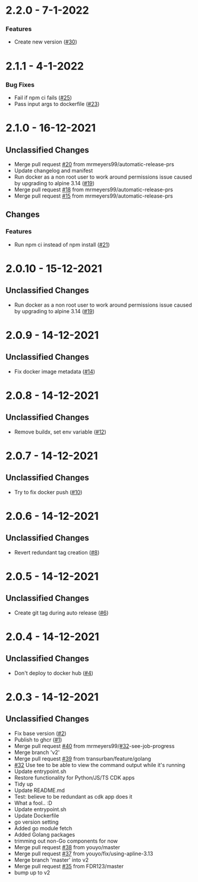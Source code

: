 # 2.2.0 - 7-1-2022
### Features
    
- Create new version ([#30](https://github.com/Bandwidth/aws-cdk-github-actions/issues30))

# 2.1.1 - 4-1-2022
### Bug Fixes
    
- Fail if npm ci fails ([#25](https://github.com/mrmeyers99/aws-cdk-github-actions/issues25))
- Pass input args to dockerfile ([#23](https://github.com/mrmeyers99/aws-cdk-github-actions/issues23))

# 2.1.0 - 16-12-2021

## Unclassified Changes

- Merge pull request [#20](https://github.com/mrmeyers99/aws-cdk-github-actions/issues20) from mrmeyers99/automatic-release-prs
- Update changelog and manifest
- Run docker as a non root user to work around permissions issue caused by upgrading to alpine 3.14 ([#19](https://github.com/mrmeyers99/aws-cdk-github-actions/issues19))
- Merge pull request [#18](https://github.com/mrmeyers99/aws-cdk-github-actions/issues18) from mrmeyers99/automatic-release-prs
- Merge pull request [#15](https://github.com/mrmeyers99/aws-cdk-github-actions/issues15) from mrmeyers99/automatic-release-prs

## Changes

### Features
    
- Run npm ci instead of npm install ([#21](https://github.com/mrmeyers99/aws-cdk-github-actions/issues21))

# 2.0.10 - 15-12-2021

## Unclassified Changes

- Run docker as a non root user to work around permissions issue caused by upgrading to alpine 3.14 ([#19](https://github.com/mrmeyers99/aws-cdk-github-actions/issues19))

# 2.0.9 - 14-12-2021

## Unclassified Changes

- Fix docker image metadata ([#14](https://github.com/mrmeyers99/aws-cdk-github-actions/issues14))

# 2.0.8 - 14-12-2021

## Unclassified Changes

- Remove buildx, set env variable ([#12](https://github.com/mrmeyers99/aws-cdk-github-actions/issues12))

# 2.0.7 - 14-12-2021

## Unclassified Changes

- Try to fix docker push ([#10](https://github.com/mrmeyers99/aws-cdk-github-actions/issues10))

# 2.0.6 - 14-12-2021

## Unclassified Changes

- Revert redundant tag creation ([#8](https://github.com/mrmeyers99/aws-cdk-github-actions/issues8))

# 2.0.5 - 14-12-2021

## Unclassified Changes

- Create git tag during auto release ([#6](https://github.com/mrmeyers99/aws-cdk-github-actions/issues6))

# 2.0.4 - 14-12-2021

## Unclassified Changes

- Don't deploy to docker hub ([#4](https://github.com/mrmeyers99/aws-cdk-github-actions/issues4))

# 2.0.3 - 14-12-2021

## Unclassified Changes

- Fix base version ([#2](https://github.com/mrmeyers99/aws-cdk-github-actions/issues2))
- Publish to ghcr ([#1](https://github.com/mrmeyers99/aws-cdk-github-actions/issues1))
- Merge pull request [#40](https://github.com/mrmeyers99/aws-cdk-github-actions/issues40) from mrmeyers99/[#32](https://github.com/mrmeyers99/aws-cdk-github-actions/issues32)-see-job-progress
- Merge branch 'v2'
- Merge pull request [#39](https://github.com/mrmeyers99/aws-cdk-github-actions/issues39) from transurban/feature/golang
- [#32](https://github.com/mrmeyers99/aws-cdk-github-actions/issues32) Use tee to be able to view the command output while it's running
- Update entrypoint.sh
- Restore functionality for Python/JS/TS CDK apps
- Tidy up
- Update README.md
- Test: believe to be redundant as cdk app does it
- What a fool..  :D
- Update entrypoint.sh
- Update Dockerfile
- go version setting
- Added go module fetch
- Added Golang packages
- trimming out non-Go components for now
- Merge pull request [#38](https://github.com/mrmeyers99/aws-cdk-github-actions/issues38) from youyo/master
- Merge pull request [#37](https://github.com/mrmeyers99/aws-cdk-github-actions/issues37) from youyo/fix/using-apline-3.13
- Merge branch 'master' into v2
- Merge pull request [#35](https://github.com/mrmeyers99/aws-cdk-github-actions/issues35) from FDR123/master
- bump up to v2

